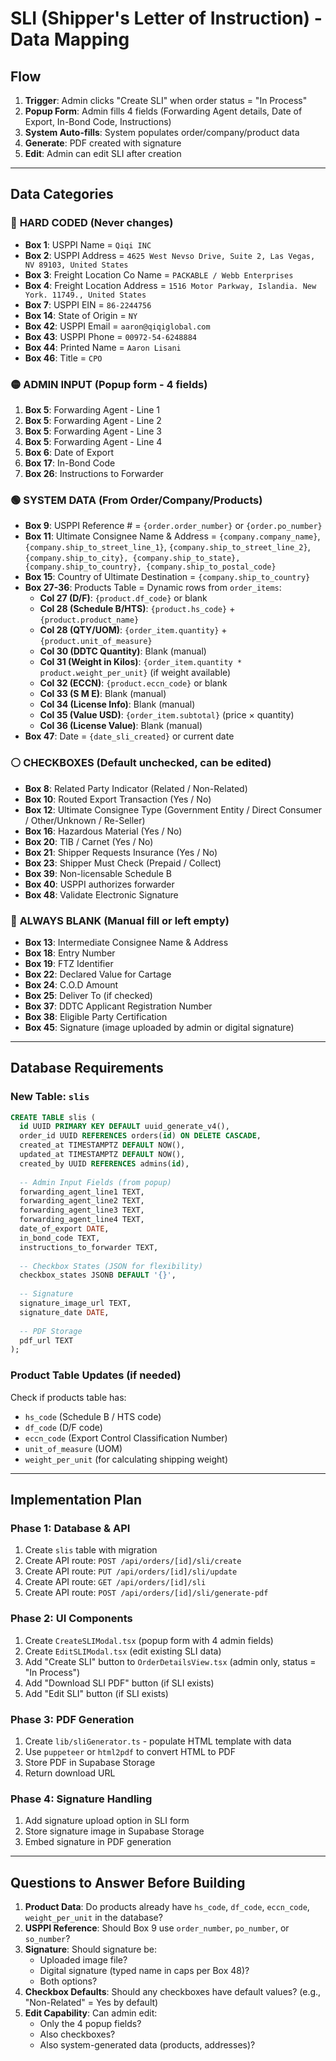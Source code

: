# SLI (Shipper's Letter of Instruction) - Data Mapping

## Flow
1. **Trigger**: Admin clicks "Create SLI" when order status = "In Process"
2. **Popup Form**: Admin fills 4 fields (Forwarding Agent details, Date of Export, In-Bond Code, Instructions)
3. **System Auto-fills**: System populates order/company/product data
4. **Generate**: PDF created with signature
5. **Edit**: Admin can edit SLI after creation

---

## Data Categories

### 🔹 **HARD CODED** (Never changes)
- **Box 1**: USPPI Name = `Qiqi INC`
- **Box 2**: USPPI Address = `4625 West Nevso Drive, Suite 2, Las Vegas, NV 89103, United States`
- **Box 3**: Freight Location Co Name = `PACKABLE / Webb Enterprises`
- **Box 4**: Freight Location Address = `1516 Motor Parkway, Islandia. New York. 11749., United States`
- **Box 7**: USPPI EIN = `86-2244756`
- **Box 14**: State of Origin = `NY`
- **Box 42**: USPPI Email = `aaron@qiqiglobal.com`
- **Box 43**: USPPI Phone = `00972-54-6248884`
- **Box 44**: Printed Name = `Aaron Lisani`
- **Box 46**: Title = `CPO`

### 🟡 **ADMIN INPUT** (Popup form - 4 fields)
1. **Box 5**: Forwarding Agent - Line 1
2. **Box 5**: Forwarding Agent - Line 2
3. **Box 5**: Forwarding Agent - Line 3
4. **Box 5**: Forwarding Agent - Line 4
5. **Box 6**: Date of Export
6. **Box 17**: In-Bond Code
7. **Box 26**: Instructions to Forwarder

### 🟢 **SYSTEM DATA** (From Order/Company/Products)
- **Box 9**: USPPI Reference # = `{order.order_number}` or `{order.po_number}`
- **Box 11**: Ultimate Consignee Name & Address = `{company.company_name}`, `{company.ship_to_street_line_1}`, `{company.ship_to_street_line_2}`, `{company.ship_to_city}, {company.ship_to_state}, {company.ship_to_country}, {company.ship_to_postal_code}`
- **Box 15**: Country of Ultimate Destination = `{company.ship_to_country}`
- **Box 27-36**: Products Table = Dynamic rows from `order_items`:
  - **Col 27 (D/F)**: `{product.df_code}` or blank
  - **Col 28 (Schedule B/HTS)**: `{product.hs_code}` + `{product.product_name}`
  - **Col 28 (QTY/UOM)**: `{order_item.quantity}` + `{product.unit_of_measure}`
  - **Col 30 (DDTC Quantity)**: Blank (manual)
  - **Col 31 (Weight in Kilos)**: `{order_item.quantity * product.weight_per_unit}` (if weight available)
  - **Col 32 (ECCN)**: `{product.eccn_code}` or blank
  - **Col 33 (S M E)**: Blank (manual)
  - **Col 34 (License Info)**: Blank (manual)
  - **Col 35 (Value USD)**: `{order_item.subtotal}` (price × quantity)
  - **Col 36 (License Value)**: Blank (manual)
- **Box 47**: Date = `{date_sli_created}` or current date

### ⚪ **CHECKBOXES** (Default unchecked, can be edited)
- **Box 8**: Related Party Indicator (Related / Non-Related)
- **Box 10**: Routed Export Transaction (Yes / No)
- **Box 12**: Ultimate Consignee Type (Government Entity / Direct Consumer / Other/Unknown / Re-Seller)
- **Box 16**: Hazardous Material (Yes / No)
- **Box 20**: TIB / Carnet (Yes / No)
- **Box 21**: Shipper Requests Insurance (Yes / No)
- **Box 23**: Shipper Must Check (Prepaid / Collect)
- **Box 39**: Non-licensable Schedule B
- **Box 40**: USPPI authorizes forwarder
- **Box 48**: Validate Electronic Signature

### 🔲 **ALWAYS BLANK** (Manual fill or left empty)
- **Box 13**: Intermediate Consignee Name & Address
- **Box 18**: Entry Number
- **Box 19**: FTZ Identifier
- **Box 22**: Declared Value for Cartage
- **Box 24**: C.O.D Amount
- **Box 25**: Deliver To (if checked)
- **Box 37**: DDTC Applicant Registration Number
- **Box 38**: Eligible Party Certification
- **Box 45**: Signature (image uploaded by admin or digital signature)

---

## Database Requirements

### New Table: `slis`
```sql
CREATE TABLE slis (
  id UUID PRIMARY KEY DEFAULT uuid_generate_v4(),
  order_id UUID REFERENCES orders(id) ON DELETE CASCADE,
  created_at TIMESTAMPTZ DEFAULT NOW(),
  updated_at TIMESTAMPTZ DEFAULT NOW(),
  created_by UUID REFERENCES admins(id),
  
  -- Admin Input Fields (from popup)
  forwarding_agent_line1 TEXT,
  forwarding_agent_line2 TEXT,
  forwarding_agent_line3 TEXT,
  forwarding_agent_line4 TEXT,
  date_of_export DATE,
  in_bond_code TEXT,
  instructions_to_forwarder TEXT,
  
  -- Checkbox States (JSON for flexibility)
  checkbox_states JSONB DEFAULT '{}',
  
  -- Signature
  signature_image_url TEXT,
  signature_date DATE,
  
  -- PDF Storage
  pdf_url TEXT
);
```

### Product Table Updates (if needed)
Check if products table has:
- `hs_code` (Schedule B / HTS code)
- `df_code` (D/F code)
- `eccn_code` (Export Control Classification Number)
- `unit_of_measure` (UOM)
- `weight_per_unit` (for calculating shipping weight)

---

## Implementation Plan

### Phase 1: Database & API
1. Create `slis` table with migration
2. Create API route: `POST /api/orders/[id]/sli/create`
3. Create API route: `PUT /api/orders/[id]/sli/update`
4. Create API route: `GET /api/orders/[id]/sli`
5. Create API route: `POST /api/orders/[id]/sli/generate-pdf`

### Phase 2: UI Components
1. Create `CreateSLIModal.tsx` (popup form with 4 admin fields)
2. Create `EditSLIModal.tsx` (edit existing SLI data)
3. Add "Create SLI" button to `OrderDetailsView.tsx` (admin only, status = "In Process")
4. Add "Download SLI PDF" button (if SLI exists)
5. Add "Edit SLI" button (if SLI exists)

### Phase 3: PDF Generation
1. Create `lib/sliGenerator.ts` - populate HTML template with data
2. Use `puppeteer` or `html2pdf` to convert HTML to PDF
3. Store PDF in Supabase Storage
4. Return download URL

### Phase 4: Signature Handling
1. Add signature upload option in SLI form
2. Store signature image in Supabase Storage
3. Embed signature in PDF generation

---

## Questions to Answer Before Building

1. **Product Data**: Do products already have `hs_code`, `df_code`, `eccn_code`, `weight_per_unit` in the database?
2. **USPPI Reference**: Should Box 9 use `order_number`, `po_number`, or `so_number`?
3. **Signature**: Should signature be:
   - Uploaded image file?
   - Digital signature (typed name in caps per Box 48)?
   - Both options?
4. **Checkbox Defaults**: Should any checkboxes have default values? (e.g., "Non-Related" = Yes by default)
5. **Edit Capability**: Can admin edit:
   - Only the 4 popup fields?
   - Also checkboxes?
   - Also system-generated data (products, addresses)?


